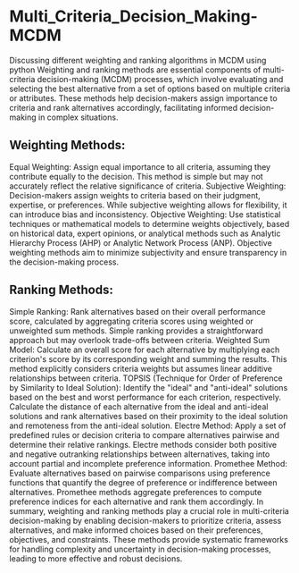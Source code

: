 # Multi_Criteria_Decision_Making-MCDM
Discussing different weighting and ranking algorithms in MCDM using python
Weighting and ranking methods are essential components of multi-criteria decision-making (MCDM) processes, which involve evaluating and selecting the best alternative from a set of options based on multiple criteria or attributes. These methods help decision-makers assign importance to criteria and rank alternatives accordingly, facilitating informed decision-making in complex situations.

## Weighting Methods:
Equal Weighting: Assign equal importance to all criteria, assuming they contribute equally to the decision. This method is simple but may not accurately reflect the relative significance of criteria.
Subjective Weighting: Decision-makers assign weights to criteria based on their judgment, expertise, or preferences. While subjective weighting allows for flexibility, it can introduce bias and inconsistency.
Objective Weighting: Use statistical techniques or mathematical models to determine weights objectively, based on historical data, expert opinions, or analytical methods such as Analytic Hierarchy Process (AHP) or Analytic Network Process (ANP). Objective weighting methods aim to minimize subjectivity and ensure transparency in the decision-making process.

## Ranking Methods:
Simple Ranking: Rank alternatives based on their overall performance score, calculated by aggregating criteria scores using weighted or unweighted sum methods. Simple ranking provides a straightforward approach but may overlook trade-offs between criteria.
Weighted Sum Model: Calculate an overall score for each alternative by multiplying each criterion's score by its corresponding weight and summing the results. This method explicitly considers criteria weights but assumes linear additive relationships between criteria.
TOPSIS (Technique for Order of Preference by Similarity to Ideal Solution): Identify the "ideal" and "anti-ideal" solutions based on the best and worst performance for each criterion, respectively. Calculate the distance of each alternative from the ideal and anti-ideal solutions and rank alternatives based on their proximity to the ideal solution and remoteness from the anti-ideal solution.
Electre Method: Apply a set of predefined rules or decision criteria to compare alternatives pairwise and determine their relative rankings. Electre methods consider both positive and negative outranking relationships between alternatives, taking into account partial and incomplete preference information.
Promethee Method: Evaluate alternatives based on pairwise comparisons using preference functions that quantify the degree of preference or indifference between alternatives. Promethee methods aggregate preferences to compute preference indices for each alternative and rank them accordingly.
In summary, weighting and ranking methods play a crucial role in multi-criteria decision-making by enabling decision-makers to prioritize criteria, assess alternatives, and make informed choices based on their preferences, objectives, and constraints. These methods provide systematic frameworks for handling complexity and uncertainty in decision-making processes, leading to more effective and robust decisions.
